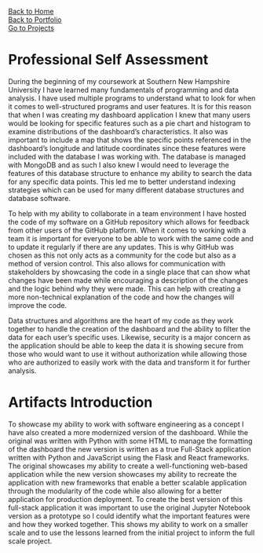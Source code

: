 [Back to Home](https://madelinejmeyers.github.io)\
[Back to Portfolio](index.md)\
[Go to Projects](projects.md)

# Professional Self Assessment

During the beginning of my coursework at Southern New Hampshire University I have learned many fundamentals of programming and data analysis. I have used multiple programs to understand what to look for when it comes to well-structured programs and user features. It is for this reason that when I was creating my dashboard application I knew that many users would be looking for specific features such as a pie chart and histogram to examine distributions of the dashboard’s characteristics. It also was important to include a map that shows the specific points referenced in the dashboard’s longitude and latitude coordinates since these features were included with the database I was working with. The database is managed with MongoDB and as such I also knew I would need to leverage the features of this database structure to enhance my ability to search the data for any specific data points. This led me to better understand indexing strategies which can be used for many different database structures and database software.

To help with my ability to collaborate in a team environment I have hosted the code of my software on a GitHub repository which allows for feedback from other users of the GitHub platform. When it comes to working with a team it is important for everyone to be able to work with the same code and to update it regularly if there are any updates. This is why GitHub was chosen as this not only acts as a community for the code but also as a method of version control. This also allows for communication with stakeholders by showcasing the code in a single place that can show what changes have been made while encouraging a description of the changes and the logic behind why they were made. This can help with creating a more non-technical explanation of the code and how the changes will improve the code.

Data structures and algorithms are the heart of my code as they work together to handle the creation of the dashboard and the ability to filter the data for each user’s specific uses. Likewise, security is a major concern as the application should be able to keep the data it is showing secure from those who would want to use it without authorization while allowing those who are authorized to easily work with the data and transform it for further analysis.

# Artifacts Introduction

To showcase my ability to work with software engineering as a concept I have also created a more modernized version of the dashboard. While the original was written with Python with some HTML to manage the formatting of the dashboard the new version is written as a true Full-Stack application written with Python and JavaScript using the Flask and React frameworks. The original showcases my ability to create a well-functioning web-based application while the new version showcases my ability to recreate the application with new frameworks that enable a better scalable application through the modularity of the code while also allowing for a better application for production deployment. To create the best version of this full-stack application it was important to use the original Jupyter Notebook version as a prototype so I could identify what the important features were and how they worked together. This shows my ability to work on a smaller scale and to use the lessons learned from the initial project to inform the full scale project. 
